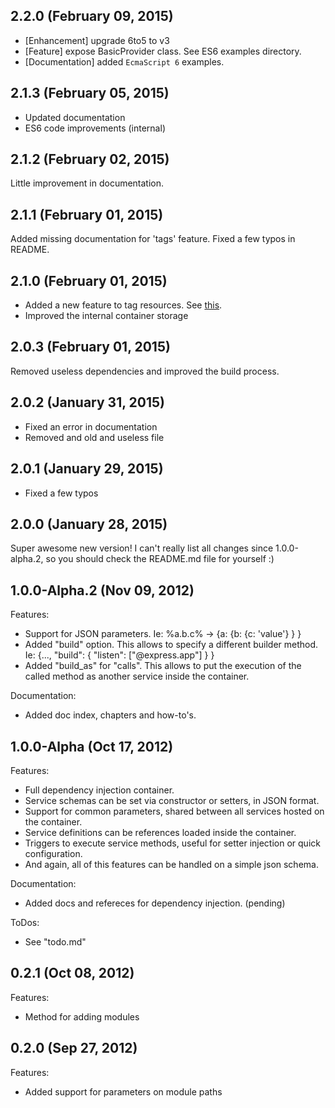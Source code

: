 
## 2.2.0 (February 09, 2015)

  * [Enhancement] upgrade 6to5 to v3
  * [Feature] expose BasicProvider class. See ES6 examples directory.
  * [Documentation] added `EcmaScript 6` examples.

## 2.1.3 (February 05, 2015)

  * Updated documentation
  * ES6 code improvements (internal)

## 2.1.2 (February 02, 2015)

Little improvement in documentation.

## 2.1.1 (February 01, 2015)

Added missing documentation for 'tags' feature. Fixed a few typos in README.

## 2.1.0 (February 01, 2015)

  * Added a new feature to tag resources. See [this](https://github.com/sergiolepore/Cation/blob/master/README.md#working-with-tagged-resources).
  * Improved the internal container storage

## 2.0.3 (February 01, 2015)

Removed useless dependencies and improved the build process.

## 2.0.2 (January 31, 2015)

  * Fixed an error in documentation
  * Removed and old and useless file

## 2.0.1 (January 29, 2015)

  * Fixed a few typos

## 2.0.0 (January 28, 2015)

Super awesome new version! I can't really list all changes since 1.0.0-alpha.2, so you should check the README.md file for yourself :)

## 1.0.0-Alpha.2 (Nov 09, 2012)

Features:

  - Support for JSON parameters. Ie: %a.b.c% -> {a: {b: {c: 'value'} } }
  - Added "build" option. This allows to specify a different builder method. Ie: {..., "build": { "listen": ["@express.app"] } }
  - Added "build_as" for "calls". This allows to put the execution of the called method as another service inside the container.

Documentation:

  - Added doc index, chapters and how-to's.

## 1.0.0-Alpha (Oct 17, 2012)

Features:

  - Full dependency injection container.
  - Service schemas can be set via constructor or setters, in JSON format.
  - Support for common parameters, shared between all services hosted on the container.
  - Service definitions can be references loaded inside the container.
  - Triggers to execute service methods, useful for setter injection or quick configuration.
  - And again, all of this features can be handled on a simple json schema.

Documentation:

  - Added docs and refereces for dependency injection. (pending)

ToDos:

  - See "todo.md"

## 0.2.1 (Oct 08, 2012)

Features:

  - Method for adding modules

## 0.2.0 (Sep 27, 2012)

Features:

  - Added support for parameters on module paths
